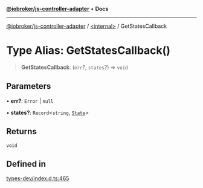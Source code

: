 [**@iobroker/js-controller-adapter**](../../README.md) • **Docs**

***

[@iobroker/js-controller-adapter](../../globals.md) / [\<internal\>](../README.md) / GetStatesCallback

# Type Alias: GetStatesCallback()

> **GetStatesCallback**: (`err`?, `states`?) => `void`

## Parameters

• **err?**: `Error` \| `null`

• **states?**: `Record`\<`string`, [`State`](../interfaces/State.md)\>

## Returns

`void`

## Defined in

[types-dev/index.d.ts:465](https://github.com/ioBroker/ioBroker.js-controller/blob/f1ba02661ee76a492ac7f898d8736bf0a1d44d8b/packages/types-dev/index.d.ts#L465)
